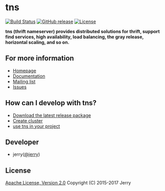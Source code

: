 # tns

[![Build Status](https://api.travis-ci.org/jerrysearch/tns.svg)](https://travis-ci.org/jerrysearch/tns)
[![GitHub release](https://img.shields.io/badge/release-download-orange.svg)](https://github.com/jerrysearch/tns/releases)
[![License](https://img.shields.io/badge/license-Apache%202-4EB1BA.svg)](https://www.apache.org/licenses/LICENSE-2.0.html)

**tns (thrift nameserver) provides distributed solutions for thrift, support find services, high availability, load balancing, the gray release, horizontal scaling, and so on.**

## For more information

* [Homepage](https://github.com/jerrysearch/tns) 
* [Documentation](https://github.com/jerrysearch/tns/wiki)
* [Mailing list](https://groups.google.com/forum/?hl=en#!forum/thriftnameserver)
* [Issues](https://github.com/jerrysearch/tns/issues)

## How can I develop with tns?

* [Download the latest release package](https://github.com/jerrysearch/tns/releases)
* [Create cluster](https://github.com/jerrysearch/tns/wiki/deploy-cluster)
* [use tns in your project](https://github.com/jerrysearch/tns/wiki/use-tns-in-your-project)

## Developer

* jerry([@jerry](https://github.com/jerrysearch))

## License

[Apache License, Version 2.0](http://www.apache.org/licenses/LICENSE-2.0.html) Copyright (C) 2015-2017 Jerry